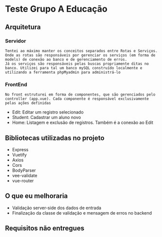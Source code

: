 # Teste Grupo A Educação

## Arquitetura 

### Servidor

    Tentei ao máximo manter os conceitos separados entre Rotas e Serviços. Onde as rotas são responsáveis por gerenciar os serviços (em forma de models) de conexão ao banco e de gerenciamento de erros.
    Já os serviços são responsáveis pelas buscas propriamente ditas no banco. Utilizei para tal um banco mySQL construído localmente e utilizando a ferramenta phpMyadmin para administrá-lo


### FrontEnd

    No front estruturei em forma de componentes, que são gerenciados pelo controller (app.vue). Cada componente é responsável exclusivamente pelas ações definidas
- Edit: Editar um registro selecionado
- Student: Cadastrar um aluno novo
- Home: Listagem e exclusão de registros. Também é a conexão ao Edit

## Bibliotecas utilizadas no projeto

- Express
- Vuetify
- Axios
- Cors
- BodyParser
- vee-validate
- vue-router

## O que eu melhoraria

- Validação server-side dos dados de entrada
- Finalização da classe de validação e mensagem de erros no backend


## Requisitos não entregues

